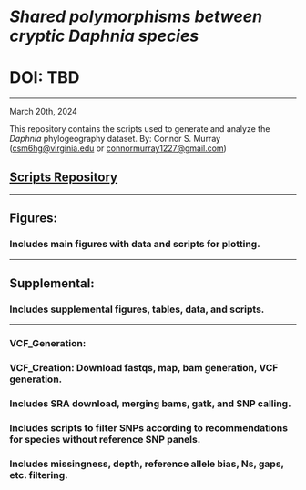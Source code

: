 # *Shared polymorphisms between cryptic Daphnia species*
# DOI: TBD
---
March 20th, 2024

This repository contains the scripts used to generate and analyze the *Daphnia* phylogeography dataset.
By: Connor S. Murray (csm6hg@virginia.edu or connormurray1227@gmail.com)

## <u> Scripts Repository </u>
---
## Figures: 
### Includes main figures with data and scripts for plotting. 

---
## Supplemental: 
### Includes supplemental figures, tables, data, and scripts.

---
### VCF_Generation:
### VCF_Creation: Download fastqs, map, bam generation, VCF generation.
### Includes SRA download, merging bams, gatk, and SNP calling.
### Includes scripts to filter SNPs according to recommendations for species without reference SNP panels.
### Includes missingness, depth, reference allele bias, Ns, gaps, etc. filtering.
